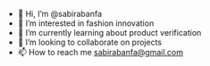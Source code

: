- 👋 Hi, I’m @sabirabanfa
- 👀 I’m interested in fashion innovation
- 🌱 I’m currently learning about product verification
- 💞️ I’m looking to collaborate on projects
- 📫 How to reach me sabirabanfa@gmail.com

<!---
sabthegreat007/sabthegreat007 is a ✨ special ✨ repository because its `README.md` (this file) appears on your GitHub profile.
You can click the Preview link to take a look at your changes.
--->
